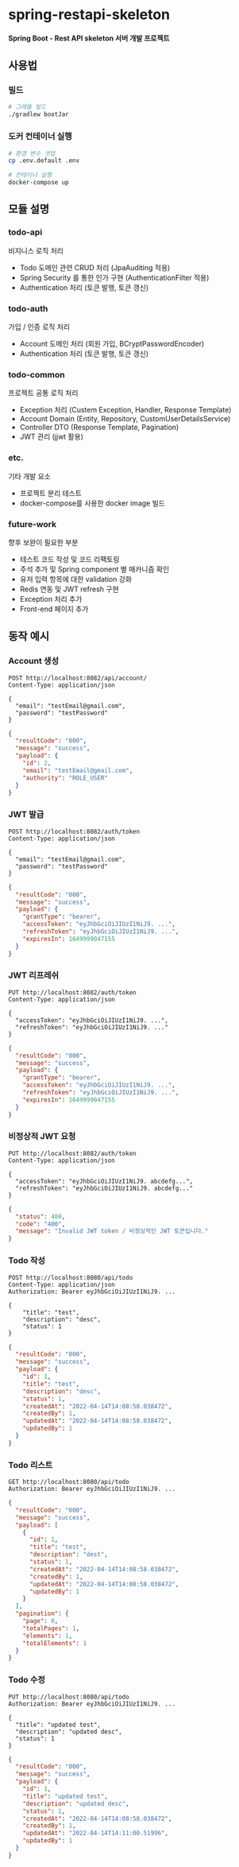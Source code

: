 # spring-restapi-skeleton

#### Spring Boot - Rest API skeleton 서버 개발 프로젝트


## 사용법
### 빌드
```bash
# 그래들 빌드
./gradlew bootJar
```
### 도커 컨테이너 실행
```bash
# 환경 변수 셋업
cp .env.default .env

# 컨테이너 실행
docker-compose up
```

## 모듈 설명
### todo-api
비지니스 로직 처리
* Todo 도메인 관련 CRUD 처리 (JpaAuditing 적용)
* Spring Security 를 통한 인가 구현 (AuthenticationFilter 적용)
* Authentication 처리 (토큰 발행, 토큰 갱신)


### todo-auth
가입 / 인증 로직 처리
* Account 도메인 처리 (회원 가입, BCryptPasswordEncoder)
* Authentication 처리 (토큰 발행, 토큰 갱신)


### todo-common
프로젝트 공통 로직 처리
* Exception 처리 (Custem Exception, Handler, Response Template)
* Account Domain (Entity, Repository, CustomUserDetailsService)
* Controller DTO (Response Template, Pagination)
* JWT 관리 (jjwt 활용)

### etc.
기타 개발 요소
* 프로젝트 분리 테스트
* docker-compose를 사용한 docker image 빌드

### future-work
향후 보완이 필요한 부분
* 테스트 코드 작성 및 코드 리팩토링
* 주석 추가 및 Spring component 별 매카니즘 확인
* 유저 입력 항목에 대한 validation 강화
* Redis 연동 및 JWT refresh 구현
* Exception 처리 추가
* Front-end 페이지 추가

## 동작 예시
### Account 생성
```http request
POST http://localhost:8082/api/account/
Content-Type: application/json

{
  "email": "testEmail@gmail.com",
  "password": "testPassword"
}
```
```json
{
  "resultCode": "000",
  "message": "success",
  "payload": {
    "id": 2,
    "email": "testEmail@gmail.com",
    "authority": "ROLE_USER"
  }
}
```
### JWT 발급
```http request
POST http://localhost:8082/auth/token
Content-Type: application/json

{
  "email": "testEmail@gmail.com",
  "password": "testPassword"
}
```
```json
{
  "resultCode": "000",
  "message": "success",
  "payload": {
    "grantType": "bearer",
    "accessToken": "eyJhbGciOiJIUzI1NiJ9. ...",
    "refreshToken": "eyJhbGciOiJIUzI1NiJ9. ...",
    "expiresIn": 1649999047155
  }
}
```
### JWT 리프레쉬
```http request
PUT http://localhost:8082/auth/token
Content-Type: application/json

{
  "accessToken": "eyJhbGciOiJIUzI1NiJ9. ...",
  "refreshToken": "eyJhbGciOiJIUzI1NiJ9. ..."
}
```
```json
{
  "resultCode": "000",
  "message": "success",
  "payload": {
    "grantType": "bearer",
    "accessToken": "eyJhbGciOiJIUzI1NiJ9. ...",
    "refreshToken": "eyJhbGciOiJIUzI1NiJ9. ...",
    "expiresIn": 1649999047155
  }
}
```
### 비정상적 JWT 요청
```http request
PUT http://localhost:8082/auth/token
Content-Type: application/json

{
  "accessToken": "eyJhbGciOiJIUzI1NiJ9. abcdefg...",
  "refreshToken": "eyJhbGciOiJIUzI1NiJ9. abcdefg..."
}
```
```json
{
  "status": 400,
  "code": "400",
  "message": "Invalid JWT token / 비정상적인 JWT 토큰입니다."
}
```
### Todo 작성
```http request
POST http://localhost:8080/api/todo
Content-Type: application/json
Authorization: Bearer eyJhbGciOiJIUzI1NiJ9. ...

{
    "title": "test",
    "description": "desc",
    "status": 1
}
```
```json
{
  "resultCode": "000",
  "message": "success",
  "payload": {
    "id": 1,
    "title": "test",
    "description": "desc",
    "status": 1,
    "createdAt": "2022-04-14T14:08:58.038472",
    "createdBy": 1,
    "updatedAt": "2022-04-14T14:08:58.038472",
    "updatedBy": 1
  }
}
```
### Todo 리스트
```http request
GET http://localhost:8080/api/todo
Authorization: Bearer eyJhbGciOiJIUzI1NiJ9. ...
```
```json
{
  "resultCode": "000",
  "message": "success",
  "payload": [
    {
      "id": 1,
      "title": "test",
      "description": "dest",
      "status": 1,
      "createdAt": "2022-04-14T14:08:58.038472",
      "createdBy": 1,
      "updatedAt": "2022-04-14T14:08:58.038472",
      "updatedBy": 1
    }
  ],
  "pagination": {
    "page": 0,
    "totalPages": 1,
    "elements": 1,
    "totalElements": 1
  }
}
```
### Todo 수정
```http request
PUT http://localhost:8080/api/todo
Authorization: Bearer eyJhbGciOiJIUzI1NiJ9. ...

{
  "title": "updated test",
  "description": "updated desc",
  "status": 1
}
```
```json
{
  "resultCode": "000",
  "message": "success",
  "payload": {
    "id": 1,
    "title": "updated test",
    "description": "updated desc",
    "status": 1,
    "createdAt": "2022-04-14T14:08:58.038472",
    "createdBy": 1,
    "updatedAt": "2022-04-14T14:11:00.51996",
    "updatedBy": 1
  }
}
```


